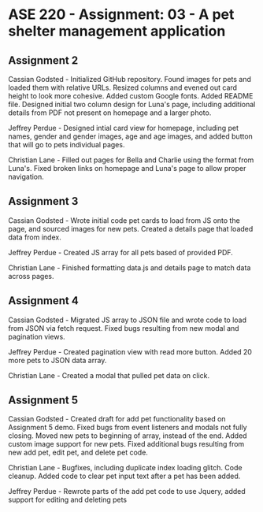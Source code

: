 # ASE 220 - Assignment: 03 - A pet shelter management application


## Assignment 2

Cassian Godsted - Initialized GitHub repository. Found images for pets and loaded them with relative URLs. Resized columns and evened out card height to look more cohesive. Added custom Google fonts. Added README file. Designed initial two column design for Luna's page, including additional details from PDF not present on homepage and a larger photo.

Jeffrey Perdue - Designed intial card view for homepage, including pet names, gender and gender images, age and age images, and added button that will go to pets individual pages.

Christian Lane - Filled out pages for Bella and Charlie using the format from Luna's. Fixed broken links on homepage and Luna's page to allow proper navigation.

## Assignment 3

Cassian Godsted - Wrote initial code pet cards to load from JS onto the page, and sourced images for new pets. Created a details page that loaded data from index.

Jeffrey Perdue - Created JS array for all pets based of provided PDF.

Christian Lane - Finished formatting data.js and details page to match data across pages.

## Assignment 4


Cassian Godsted - Migrated JS array to JSON file and wrote code to load from JSON via fetch request. Fixed bugs resulting from new modal and pagination views.

Jeffrey Perdue - Created pagination view with read more button. Added 20 more pets to JSON data array.

Christian Lane - Created a modal that pulled pet data on click.

## Assignment 5

Cassian Godsted - Created draft for add pet functionality based on Assignment 5 demo. Fixed bugs from event listeners and modals not fully closing. Moved new pets to beginning of array, instead of the end. Added custom image support for new pets. Fixed additional bugs resulting from new add pet, edit pet, and delete pet code.

Christian Lane - Bugfixes, including duplicate index loading glitch. Code cleanup. Added code to clear pet input text after a pet has been added. 

Jeffrey Perdue - Rewrote parts of the add pet code to use Jquery, added support for editing and deleting pets